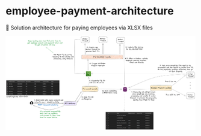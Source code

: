 # employee-payment-architecture

🚀 Solution architecture for paying employees via XLSX files

![architecture](./employee-payment-solution-architecture.excalidraw.png)
